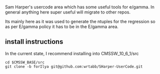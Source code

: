 Sam Harper's usercode area which has some useful tools for e/gamma. In general anything here super useful will migrate to other repos. 

Its mainly here as it was used to generate the ntuples for the regression so as per E/gamma policy it has to be in the E/gamma area.

## install instructions
In the current state, I recommend installing into CMSSW_10_6_1/src
```
cd $CMSSW_BASE/src
git clone -b forIlya git@github.com:wrtabb/SHarper-UserCode.git
```

